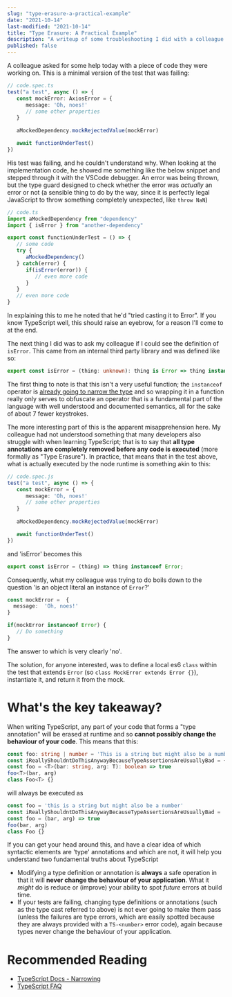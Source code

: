 ```yaml
---
slug: "type-erasure-a-practical-example"
date: "2021-10-14"
last-modified: "2021-10-14"
title: "Type Erasure: A Practical Example"
description: "A writeup of some troubleshooting I did with a colleague that demonstrates one of the trickier concepts to get your head around in TypeScript"
published: false
---
```


A colleague asked for some help today with a piece of code they were working on. This is a minimal version of the test that was failing:

```TypeScript
// code.spec.ts
test("a test", async () => {
   const mockError: AxiosError = {
      message: 'Oh, noes!'
      // some other properties
   }
   
   aMockedDependency.mockRejectedValue(mockError)

   await functionUnderTest()
})
```
His test was failing, and he couldn't understand why. When looking at the implementation code, he showed me something like the below snippet and stepped through it with the VSCode debugger. An error was being thrown, but the type guard designed to check whether the error was *actually* an error or not (a sensible thing to do by the way, since it is perfectly legal JavaScript to throw something completely unexpected, like `throw NaN`)

```TypeScript
// code.ts
import aMockedDependency from "dependency"
import { isError } from "another-dependency"

export const functionUnderTest = () => {
   // some code
   try {
      aMockedDependency()
   } catch(error) {
      if(isError(error)) {
         // even more code
      }
   }
   // even more code
}
```

In explaining this to me he noted that he'd "tried casting it to Error". If you know TypeScript well, this should raise an eyebrow, for a reason I'll come to at the end.

The next thing I did was to ask my colleague if I could see the definition of `isError`. This came from an internal third party library and was defined like so:

```TypeScript
export const isError = (thing: unknown): thing is Error => thing instanceof Error;
```

The first thing to note is that this isn't a very useful function; the `instanceof` operator is [already going to narrow the type](https://www.typescriptlang.org/docs/handbook/2/narrowing.html#instanceof-narrowing) and so wrapping it in a function really only serves to obfuscate an operator that is a fundamental part of the language with well understood and documented semantics, all for the sake of about 7 fewer keystrokes.

The more interesting part of this is the apparent misapprehension here. My colleague had not understood something that many developers also struggle with when learning TypeScript; that is to say that **all type annotations are completely removed before any code is executed** (more formally as "Type Erasure"). In practice, that means that in the test above, what is actually executed by the node runtime is something akin to this:

```TypeScript
// code.spec.js
test("a test", async () => {
   const mockError = {
      message: 'Oh, noes!'
      // some other properties
   }
   
   aMockedDependency.mockRejectedValue(mockError)

   await functionUnderTest()
})
```

and 'isError' becomes this

```TypeScript
export const isError = (thing) => thing instanceof Error;
```

Consequently, what my colleague was trying to do boils down to the question 'is an object literal an instance of `Error`?'

```TypeScript
const mockError =  { 
  message:  'Oh, noes!'
}

if(mockError instanceof Error) {
   // Do something
}
```

The answer to which is very clearly 'no'.

The solution, for anyone interested, was to define a local es6 `class` within the test that extends `Error` (so `class MockError extends Error {}`), instantiate it, and return it from the mock.

# What's the key takeaway?

When writing TypeScript, any part of your code that forms a "type annotation" will be erased at runtime and so **cannot possibly change the behaviour of your code**. This means that this:


```TypeScript
const foo: string | number = 'This is a string but might also be a number'
const iReallyShouldntDoThisAnywayBecauseTypeAssertionsAreUsuallyBad = { thing: 'bar' } as MyOtherType
const foo = <T>(bar: string, arg: T): boolean => true
foo<T>(bar, arg)
class Foo<T> {}
```

will always be executed as

```JavaScript
const foo = 'this is a string but might also be a number'
const iReallyShouldntDoThisAnywayBecauseTypeAssertionsAreUsuallyBad =  { thing:  'bar'  }
const foo = (bar, arg) => true
foo(bar, arg)
class Foo {}
```

If you can get your head around this, and have a clear idea of which syntactic elements are 'type' annotations and which are not, it will help you understand two fundamental truths about TypeScript

* Modifying a type definition or annotation is **always** a safe operation in that it will **never change the behaviour of your application**. What it *might* do is reduce or (improve) your ability to spot *future* errors at build time.
* If your tests are failing, changing type definitions or annotations (such as the type cast referred to above) is not ever going to make them pass (unless the failures are type errors, which are easily spotted because they are always provided with a `TS-<number>` error code),  again because types never change the behaviour of your application.

# Recommended Reading

* [TypeScript Docs -
  Narrowing](https://www.typescriptlang.org/docs/handbook/2/narrowing.html)
* [TypeScript FAQ](https://github.com/Microsoft/TypeScript/wiki/FAQ)
